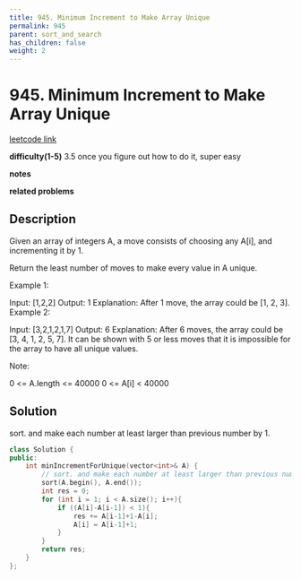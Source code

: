 ```yaml
---
title: 945. Minimum Increment to Make Array Unique
permalink: 945
parent: sort_and_search
has_children: false
weight: 2
---
```

# 945. Minimum Increment to Make Array Unique
[leetcode link](https://leetcode.com/problems/minimum-increment-to-make-array-unique/)

**difficulty(1-5)** 
3.5 
once you figure out how to do it, super easy

**notes**   

**related problems**


## Description
Given an array of integers A, a move consists of choosing any A[i], and incrementing it by 1.

Return the least number of moves to make every value in A unique.

 

Example 1:

Input: [1,2,2]
Output: 1
Explanation:  After 1 move, the array could be [1, 2, 3].
Example 2:

Input: [3,2,1,2,1,7]
Output: 6
Explanation:  After 6 moves, the array could be [3, 4, 1, 2, 5, 7].
It can be shown with 5 or less moves that it is impossible for the array to have all unique values.
 

Note:

0 <= A.length <= 40000
0 <= A[i] < 40000

## Solution

sort. and make each number at least larger than previous number by 1.
       
```c++
class Solution {
public:
    int minIncrementForUnique(vector<int>& A) {
        // sort. and make each number at least larger than previous number by 1.
        sort(A.begin(), A.end());
        int res = 0;
        for (int i = 1; i < A.size(); i++){
            if ((A[i]-A[i-1]) < 1){
                res += A[i-1]+1-A[i];
                A[i] = A[i-1]+1;
            }
        }
        return res;        
    }
};
```


<!-- 
Default label
{: .label }

Blue label
{: .label .label-blue }

Stable
{: .label .label-green }

New release
{: .label .label-purple }

Coming soon
{: .label .label-yellow }

Deprecated
{: .label .label-red } -->
